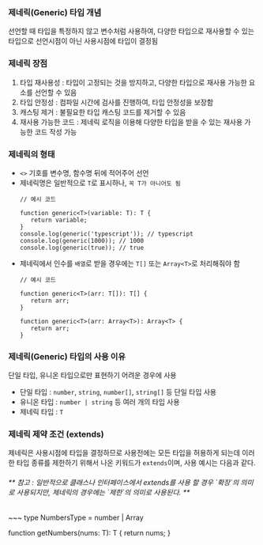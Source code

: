 ### 제네릭(Generic) 타입 개념
선언할 때 타입을 특정하지 않고 변수처럼 사용하여, 다양한 타입으로 재사용할 수 있는 타입으로 선언시점이 아닌 사용시점에 타입이 결정됨

### 제네릭 장점
1. 타입 재사용성 : 타입이 고정되는 것을 방지하고, 다양한 타입으로 재사용 가능한 요소를 선언할 수 있음<br>
2. 타입 안정성 : 컴파일 시간에 검사를 진행하여, 타입 안정성을 보장함<br>
3. 캐스팅 제거 : 불필요한 타입 캐스팅 코드를 제거할 수 있음<br>
4. 재사용 가능한 코드 : 제네릭 로직을 이용해 다양한 타입을 받을 수 있는 재사용 가능한 코드 작성 가능<br>

### 제네릭의 형태
- `<>` 기호를 변수명, 함수명 뒤에 적어주어 선언
- 제네릭명은 일반적으로 `T`로 표시하나, `꼭 T가 아니어도 됨`
    ~~~
    // 예시 코드

    function generic<T>(variable: T): T {
       return variable;
    }
    console.log(generic('typescript')); // typescript
    console.log(generic(1000)); // 1000
    console.log(generic(true)); // true
    ~~~ 
- 제네릭에서 인수를 `배열`로 받을 경우에는 `T[]` 또는 `Array<T>`로 처리해줘야 함
    ~~~
    // 예시 코드
  
    function generic<T>(arr: T[]): T[] {
       return arr; 
    }
  
    function generic<T>(arr: Array<T>): Array<T> {
       return arr; 
    }
    ~~~

### 제네릭(Generic) 타입의 사용 이유
단일 타입, 유니온 타입으로만 표현하기 어려운 경우에 사용
- 단일 타입 : `number`, `string`, `number[]`, `string[]` 등 단일 타입 사용
- 유니온 타입 : `number | string` 등 여러 개의 타입 사용
- 제네릭 타입 : `T`

### 제네릭 제약 조건 (extends)
제네릭은 사용시점에 타입을 결정하므로 사용전에는 모든 타입을 허용하게 되는데
이러한 타입 종류를 제한하기 위해서 나온 키워드가 `extends`이며, 사용 예시는 다음과 같다.
<h6>** 참고 : 일반적으로 클래스나 인터페이스에서 extends를 사용 할 경우 `확장`의 의미로 사용되지만, 제네릭의 경우에는 `제한`의 의미로 사용된다. **</h6>
  ~~~
  type NumbersType = number | Array<number>
  
  function getNumbers<T extends NumbersType>(nums: T): T {
      return nums;
  }
  ~~~